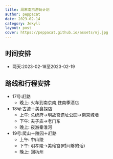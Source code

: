 ```yaml
---
title: 周末南京游玩计划
author: peppacat
date: 2023-02-14
category: Jekyll
layout: post
cover: https://peppacat.github.io/assets/nj.jpg
---
```


时间安排
-------------
+ 两天:2023-02-18至2023-02-19

路线和行程安排
-------------
+ 17号:赶路
  + 晚上: 火车到南京南,住南季酒店
+ 18号:古迹＋美食探店
  + 上午: 总统府->明故宫遗址公园->南京城墙
  + 下午: 夫子庙->老门东 
  + 晚上: 夜游秦淮河
+ 19号:爬山＋陵园＋赶路
  + 上午: 中山陵
  + 下午: 明孝陵->美玲宫(时间够的话)
  + 晚上: 回杭州
